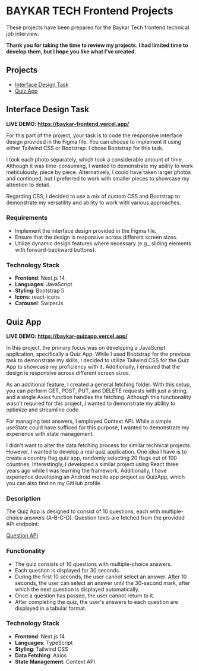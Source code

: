 
# BAYKAR TECH Frontend Projects

These projects have been prepared for the Baykar Tech frontend technical job interview.

**Thank you for taking the time to review my projects. I had limited time to develop them, but I hope you like what I've created.**

## Projects

- [Interface Design Task](#interface-design-task)
- [Quiz App](#quiz-app)

## Interface Design Task

**LIVE DEMO: https://baykar-frontend.vercel.app/**

For this part of the project, your task is to code the responsive interface design provided in the Figma file. You can choose to implement it using either Tailwind CSS or Bootstrap. I chose Bootstrap for this task.

I took each photo separately, which took a considerable amount of time. Although it was time-consuming, I wanted to demonstrate my ability to work meticulously, piece by piece. Alternatively, I could have taken larger photos and continued, but I preferred to work with smaller pieces to showcase my attention to detail.

Regarding CSS, I decided to use a mix of custom CSS and Bootstrap to demonstrate my versatility and ability to work with various approaches.

### Requirements

- Implement the interface design provided in the Figma file.
- Ensure that the design is responsive across different screen sizes.
- Utilize dynamic design features where necessary (e.g., sliding elements with forward-backward buttons).


### Technology Stack
- **Frontend**: Next.js 14
- **Languages**: JavaScript
- **Styling**: Bootstrap 5
- **Icons**: react-icons
- **Carousel**: SwiperJs



## Quiz App

**LIVE DEMO: https://baykar-quizapp.vercel.app/**

In this project, the primary focus was on developing a JavaScript application, specifically a Quiz App. While I used Bootstrap for the previous task to demonstrate my skills, I decided to utilize Tailwind CSS for the Quiz App to showcase my proficiency with it. Additionally, I ensured that the design is responsive across different screen sizes.

As an additional feature, I created a general fetching folder. With this setup, you can perform GET, POST, PUT, and DELETE requests with just a string, and a single Axios function handles the fetching. Although this functionality wasn't required for this project, I wanted to demonstrate my ability to optimize and streamline code.

For managing test answers, I employed Context API. While a simple useState could have sufficed for this purpose, I wanted to demonstrate my experience with state management.

I didn't want to alter the data fetching process for similar technical projects. However, I wanted to develop a real quiz application. One idea I have is to create a country flag quiz app, randomly selecting 20 flags out of 100 countries. Interestingly, I developed a similar project using React three years ago while I was learning the framework. Additionally, I have experience developing an Android mobile app project as QuizApp, which you can also find on my GitHub profile.

### Description

The Quiz App is designed to consist of 10 questions, each with multiple-choice answers (A-B-C-D). Question texts are fetched from the provided API endpoint:

[Question API](https://jsonplaceholder.typicode.com/posts)


### Functionality

- The quiz consists of 10 questions with multiple-choice answers.
- Each question is displayed for 30 seconds.
- During the first 10 seconds, the user cannot select an answer. After 10 seconds, the user can select an answer until the 30-second mark, after which the next question is displayed automatically.
- Once a question has passed, the user cannot return to it.
- After completing the quiz, the user's answers to each question are displayed in a tabular format.

### Technology Stack
- **Frontend**: Next.js 14
- **Languages**: TypeScript
- **Styling**: Tailwind CSS
- **Data Fetching**: Axios
- **State Management**: Context API
